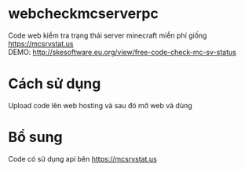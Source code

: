 # webcheckmcserverpc
Code web kiểm tra trạng thái server minecraft miễn phí giống https://mcsrvstat.us<br>
DEMO: http://skesoftware.eu.org/view/free-code-check-mc-sv-status
# Cách sử dụng
Upload code lên web hosting và sau đó mở web và dùng
# Bổ sung
Code có sử dụng api bên https://mcsrvstat.us
